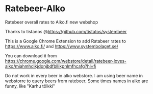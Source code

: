 # Ratebeer-Alko
Ratebeer overall rates to Alko.fi new webshop

Thanks to tistanos @https://github.com/tistatos/systembeer

This is a Google Chrome Extension to add Ratabeer rates to https://www.alko.fi/ and https://www.systembolaget.se/

You can download it from https://chrome.google.com/webstore/detail/ratebeer-loves-alko/miahmhdikjdonjbdfbllikpnlmfhcafg?hl=fi

Do not work in every beer in alko webstore. I am using beer name in webstorre to query beers from ratebeer. Some times names in alko are funny, like "Karhu tölkki"

